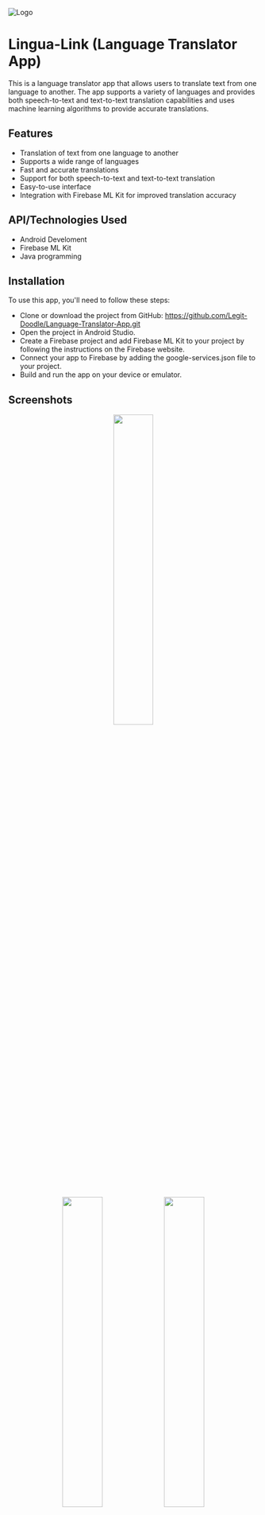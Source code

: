 
![Logo](https://cdn-icons-png.flaticon.com/256/3898/3898082.png)


# Lingua-Link (Language Translator App)

This is a language translator app that allows users to translate text from one language to another. The app supports a variety of languages and provides both speech-to-text and text-to-text translation capabilities and uses machine learning algorithms to provide accurate translations.


## Features

- Translation of text from one language to another
- Supports a wide range of languages
- Fast and accurate translations
- Support for both speech-to-text and text-to-text translation
- Easy-to-use interface
- Integration with Firebase ML Kit for improved translation accuracy



## API/Technologies Used

- Android Develoment
- Firebase ML Kit
- Java programming 
## Installation

To use this app, you'll need to follow these steps:
- Clone or download the project from GitHub: https://github.com/Legit-Doodle/Language-Translator-App.git
- Open the project in Android Studio.
- Create a Firebase project and add Firebase ML Kit to your project by following the instructions on the Firebase website.
- Connect your app to Firebase by adding the google-services.json file to your project.
- Build and run the app on your device or emulator.


    
## Screenshots

<p align="center">
  <img height="40%" width="40%" src="https://github.com/Legit-Doodle/Language-Translator-App/assets/77480195/19ea859d-cebf-437c-9bc1-17f800af7a00">
</p>

<p align="center">
  <img height="40%" width="40%" src="https://github.com/Legit-Doodle/Language-Translator-App/assets/77480195/66a6b823-418f-486e-b18b-22eca03423dd">
  <img height="40%" width="40%" src="https://github.com/Legit-Doodle/Language-Translator-App/assets/77480195/8a1fb526-8e99-475a-bff4-537e97213ad9">
</p>

<p align="center">
  <img height="40%" width="40%" src="https://github.com/Legit-Doodle/Language-Translator-App/assets/77480195/7b62981b-f0a7-4cdc-9884-9676ad50058a">
  <img height="40%" width="40%" src="https://github.com/Legit-Doodle/Language-Translator-App/assets/77480195/bf6497fd-d397-475a-b21e-1eb7247a512e">
</p>

<p align="center">
  <img height="40%" width="40%" src="https://github.com/Legit-Doodle/Language-Translator-App/assets/77480195/1b6b1f38-f7d7-4ea9-80ae-82db821998f8">
</p>


## Demo

## Usage/Examples

To use the app, simply open it on your device and select the languages you want to translate from and to. You can then either enter text to be translated manually, or use the app's speech-to-text feature to input text via voice recognition. The app will automatically detect the source language and translate the text into the target language.



## Contributing

If you would like to contribute to this project, please fork the repository and make your changes. Then, submit a pull request with your changes and they will be reviewed by the project maintainers.

## Credits
This app was developed by Nitin and Khushboo. It was built using Android Studio and Firebase ML Kit.
